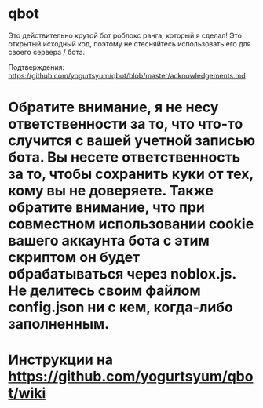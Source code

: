 # qbot
Это действительно крутой бот роблокс ранга, который я сделал! Это открытый исходный код, поэтому не стесняйтесь использовать его для своего сервера / бота.

Подтверждения: https://github.com/yogurtsyum/qbot/blob/master/acknowledgements.md

# Обратите внимание, я не несу ответственности за то, что что-то случится с вашей учетной записью бота. Вы несете ответственность за то, чтобы сохранить куки от тех, кому вы не доверяете. Также обратите внимание, что при совместном использовании cookie вашего аккаунта бота с этим скриптом он будет обрабатываться через noblox.js. Не делитесь своим файлом config.json ни с кем, когда-либо заполненным.


# Инструкции на https://github.com/yogurtsyum/qbot/wiki
